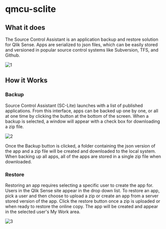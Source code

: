 # qmcu-sclite

## What it does
The Source Control Assistant is an application backup and restore solution for Qlik Sense.  Apps are serialized to json files, which can be easily stored and versioned in popular source control systems like Subversion, TFS, and Github.

![1](https://s3.amazonaws.com/eapowertools/qmcutilities/sclite1.png)

## How it Works
### Backup
Source Control Assistant (SC-Lite) launches with a list of published applications.  From this interface, apps can be backed up one by one, or all at one time by clicking the button at the bottom of the screen.  When a backup is selected, a window will appear with a check box for downloading a zip file.

![2](https://s3.amazonaws.com/eapowertools/qmcutilities/sclite2.png)

Once the Backup button is clicked, a folder containing the json version of the app and a zip file will be created and downloaded to the local system.  When backing up all apps, all of the apps are stored in a single zip file when downloaded.

### Restore
Restoring an app requires selecting a specific user to create the app for.  Users in the Qlik Sense site appear in the drop down list.  To restore an app, pick a user and then choose to upload a zip or create an app from a server stored version of the app.  Click the restore button once a zip is uploaded or when ready to restore the online copy.  The app will be created and appear in the selected user's My Work area.

![3](https://s3.amazonaws.com/eapowertools/qmcutilities/sclite3.png)
